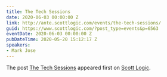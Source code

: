 ```yaml
---
title: The Tech Sessions
date: 2020-06-03 00:00:00 Z
link: http://ante.scottlogic.com/events/the-tech-sessions/
guid: https://www.scottlogic.com/?post_type=events&p=6563
eventDate: 2020-06-03 00:00:00 Z
pubDateTime: 2020-05-20 15:12:17 Z
speakers:
- Mark Jose
---
```


<p>The post <a rel="nofollow" href="http://ante.scottlogic.com/events/the-tech-sessions/">The Tech Sessions</a> appeared first on <a rel="nofollow" href="http://ante.scottlogic.com">Scott Logic</a>.</p>